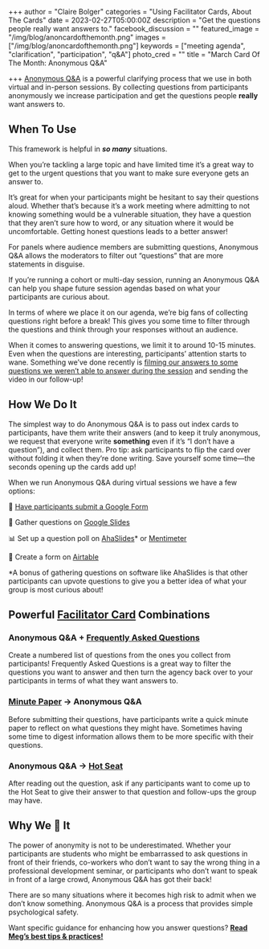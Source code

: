 +++
author = "Claire Bolger"
categories = "Using Facilitator Cards, About The Cards"
date = 2023-02-27T05:00:00Z
description = "Get the questions people really want answers to."
facebook_discussion = ""
featured_image = "/img/blog/anoncardofthemonth.png"
images = ["/img/blog/anoncardofthemonth.png"]
keywords = ["meeting agenda", "clarification", "participation", "q&A"]
photo_cred = ""
title = "March Card Of The Month: Anonymous Q&A"

+++
[Anonymous Q&A](https://www.facilitator.cards/cards/anonymous-qa/) is a powerful clarifying process that we use in both virtual and in-person sessions. By collecting questions from participants anonymously we increase participation and get the questions people **really** want answers to.

## When To Use

This framework is helpful in **_so many_** situations.

When you’re tackling a large topic and have limited time it’s a great way to get to the urgent questions that you want to make sure everyone gets an answer to.

It’s great for when your participants might be hesitant to say their questions aloud. Whether that’s because it’s a work meeting where admitting to not knowing something would be a vulnerable situation, they have a question that they aren’t sure how to word, or any situation where it would be uncomfortable. Getting honest questions leads to a better answer!

For panels where audience members are submitting questions, Anonymous Q&A allows the moderators to filter out “questions” that are more statements in disguise.

If you’re running a cohort or multi-day session, running an Anonymous Q&A can help you shape future session agendas based on what your participants are curious about.

In terms of where we place it on our agenda, we’re big fans of collecting questions right before a break! This gives you some time to filter through the questions and think through your responses without an audience.

When it comes to answering questions, we limit it to around 10-15 minutes. Even when the questions are interesting, participants’ attention starts to wane. Something we’ve done recently is [filming our answers to some questions we weren’t able to answer during the session](https://youtu.be/_e3OfQ2DrcY) and sending the video in our follow-up!

## How We Do It

The simplest way to do Anonymous Q&A is to pass out index cards to participants, have them write their answers (and to keep it truly anonymous, we request that everyone write **something** even if it’s “I don’t have a question”), and collect them. Pro tip: ask participants to flip the card over without folding it when they’re done writing. Save yourself some time—the seconds opening up the cards add up!

When we run Anonymous Q&A during virtual sessions we have a few options:

🧾 [Have participants submit a Google Form](https://virtual.facilitator.cards/anonymous-qa-on-zoom-using-google-forms-meg-bolger)

🛝 Gather questions on [Google Slides](https://support.google.com/docs/answer/6386827?hl=en&co=GENIE.Platform%3DDesktop)

📊 Set up a question poll on [AhaSlides](https://ahaslides.com/)* or [Mentimeter](https://www.mentimeter.com/blog/stand-out-get-ahead/how-to-create-open-ended-questions)

💨 Create a form on [Airtable](https://airtable.com/)

\*A bonus of gathering questions on software like AhaSlides is that other participants can upvote questions to give you a better idea of what your group is most curious about!

## Powerful [Facilitator Card](https://shop.facilitator.cards/) Combinations

### Anonymous Q&A + [Frequently Asked Questions](https://www.facilitator.cards/cards/frequently-asked-questions/)

Create a numbered list of questions from the ones you collect from participants! Frequently Asked Questions is a great way to filter the questions you want to answer and then turn the agency back over to your participants in terms of what they want answers to.

### [Minute Paper](https://www.facilitator.cards/blog/february-card-of-the-month-minute-papers/) → Anonymous Q&A

Before submitting their questions, have participants write a quick minute paper to reflect on what questions they might have. Sometimes having some time to digest information allows them to be more specific with their questions.

### Anonymous Q&A → [Hot Seat](https://www.facilitator.cards/cards/hot-seat/)

After reading out the question, ask if any participants want to come up to the Hot Seat to give their answer to that question and follow-ups the group may have.

## Why We 💛 It

The power of anonymity is not to be underestimated. Whether your participants are students who might be embarrassed to ask questions in front of their friends, co-workers who don’t want to say the wrong thing in a professional development seminar, or participants who don’t want to speak in front of a large crowd, Anonymous Q&A has got their back!

There are so many situations where it becomes high risk to admit when we don’t know something. Anonymous Q&A is a process that provides simple psychological safety. 

Want specific guidance for enhancing how you answer questions? [**Read Meg’s best tips & practices!**](https://www.facilitator.cards/blog/how-to-answer-questions/)